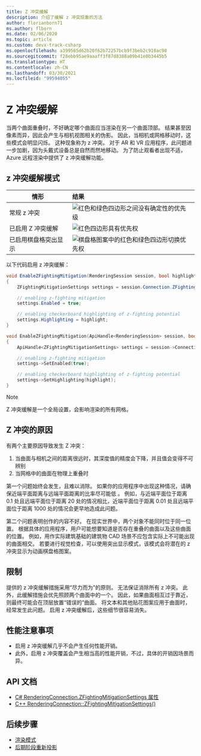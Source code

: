 ```yaml
---
title: Z 冲突缓解
description: 介绍了缓解 z 冲突现象的方法
author: florianborn71
ms.author: flborn
ms.date: 02/06/2020
ms.topic: article
ms.custom: devx-track-csharp
ms.openlocfilehash: a399565d62b20f62b72257bcb9f3beb2c910ac98
ms.sourcegitcommit: f28ebb95ae9aaaff3f87d8388a09b41e0b3445b5
ms.translationtype: HT
ms.contentlocale: zh-CN
ms.lasthandoff: 03/30/2021
ms.locfileid: "99594055"
---
```

# <a name="z-fighting-mitigation"></a>Z 冲突缓解

当两个曲面重叠时，不好确定哪个曲面应当渲染在另一个曲面顶部。 结果甚至因像素而异，因此会产生与相机视图相关的伪影。 因此，当相机或网格移动时，这些模式会明显闪烁。 这种现象称为 z 冲突。 对于 AR 和 VR 应用程序，此问题进一步加剧，因为头戴式设备总是自然而然地移动。 为了防止观看者出现不适，Azure 远程渲染中提供了 z 冲突缓解功能。

## <a name="z-fighting-mitigation-modes"></a>z 冲突缓解模式

|情形                        | 结果                               |
|---------------------------------|:-------------------------------------|
|常规 z 冲突               |![红色和绿色四边形之间没有确定性的优先级](./media/zfighting-0.png)|
|已启用 Z 冲突缓解    |![红色四边形具有优先权](./media/zfighting-1.png)|
|已启用棋盘格突出显示|![棋盘格图案中的红色和绿色四边形切换优先权](./media/zfighting-2.png)|

以下代码启用 z 冲突缓解：

```cs
void EnableZFightingMitigation(RenderingSession session, bool highlight)
{
    ZFightingMitigationSettings settings = session.Connection.ZFightingMitigationSettings;

    // enabling z-fighting mitigation
    settings.Enabled = true;

    // enabling checkerboard highlighting of z-fighting potential
    settings.Highlighting = highlight;
}
```

```cpp
void EnableZFightingMitigation(ApiHandle<RenderingSession> session, bool highlight)
{
    ApiHandle<ZFightingMitigationSettings> settings = session->Connection()->GetZFightingMitigationSettings();

    // enabling z-fighting mitigation
    settings->SetEnabled(true);

    // enabling checkerboard highlighting of z-fighting potential
    settings->SetHighlighting(highlight);
}
```

> [!NOTE]
> Z 冲突缓解是一个全局设置，会影响渲染的所有网格。

## <a name="reasons-for-z-fighting"></a>Z 冲突的原因

有两个主要原因导致发生 Z 冲突：

1. 当曲面与相机之间的距离很远时，其深度值的精度会下降，并且值会变得不可辨别
1. 当网格中的曲面在物理上重叠时

第一个问题始终会发生，且难以消除。 如果你的应用程序中出现这种情况，请确保近端平面距离与远端平面距离的比率尽可能低 。 例如，与近端平面位于距离 0.1 处且远端平面位于距离 20 处的情况相比，近端平面位于距离 0.01 处且远端平面位于距离 1000 处的情况会更早地造成此问题。

第二个问题表明创作的内容不好。 在现实世界中，两个对象不能同时位于同一位置。 根据具体的应用程序，用户可能想要知道是否存在重叠的曲面以及这些曲面的位置。 例如，用作实际建筑基础的建筑物 CAD 场景不应包含实际上不可能出现的曲面相交。 若要进行视觉检查，可以使用突出显示模式，该模式会将潜在的 z 冲突显示为动画棋盘格图案。

## <a name="limitations"></a>限制

提供的 z 冲突缓解措施采用“尽力而为”的原则。 无法保证消除所有 z 冲突。 此外，此缓解措施会优先照顾两个曲面中的一个。 因此，如果曲面相互过于靠近，则最终可能会在顶层放置“错误的”曲面。 将文本和其他贴花图案应用于曲面时，经常发生此问题。 启用 z 冲突缓解后，这些细节很容易消失。

## <a name="performance-considerations"></a>性能注意事项

* 启用 z 冲突缓解几乎不会产生任何性能开销。
* 此外，启用 z 冲突覆盖会产生相当高的性能开销，不过，具体的开销因场景而异。

## <a name="api-documentation"></a>API 文档

* [C# RenderingConnection.ZFightingMitigationSettings 属性](/dotnet/api/microsoft.azure.remoterendering.renderingconnection.zfightingmitigationsettings)
* [C++ RenderingConnection::ZFightingMitigationSettings()](/cpp/api/remote-rendering/renderingconnection#zfightingmitigationsettings)

## <a name="next-steps"></a>后续步骤

* [渲染模式](../../concepts/rendering-modes.md)
* [后期阶段重新投影](late-stage-reprojection.md)